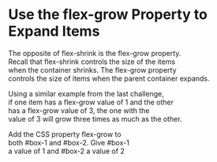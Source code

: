 ﻿# Use the flex-grow Property to Expand Items  

The opposite of flex-shrink is the flex-grow property.  
Recall that flex-shrink controls the size of the items   
when the container shrinks. The flex-grow property   
controls the size of items when the parent container expands.  

Using a similar example from the last challenge,   
if one item has a flex-grow value of 1 and the other   
has a flex-grow value of 3, the one with the   
value of 3 will grow three times as much as the other.  

Add the CSS property flex-grow to   
both #box-1 and #box-2. Give #box-1   
a value of 1 and #box-2 a value of 2  

![]()

